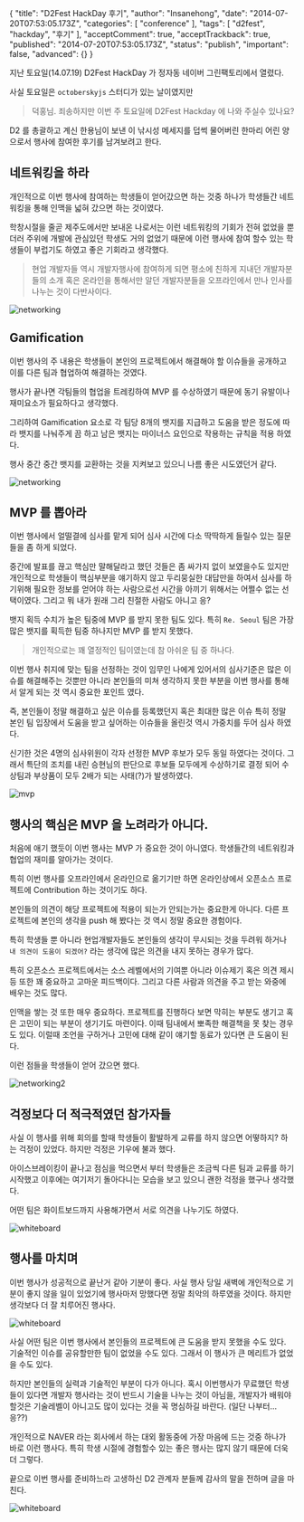 {
    "title": "D2Fest HackDay 후기",
    "author": "Insanehong",
    "date": "2014-07-20T07:53:05.173Z",
    "categories": [
        "conference"
    ],
    "tags": [
        "d2fest",
        "hackday",
        "후기"
    ],
    "acceptComment": true,
    "acceptTrackback": true,
    "published": "2014-07-20T07:53:05.173Z",
    "status": "publish",
    "important": false,
    "advanced": {}
}

지난 토요일(14.07.19) D2Fest HackDay 가 정자동 네이버 그린팩토리에서 열렸다. 

사실 토요일은 `octoberskyjs` 스터디가 있는 날이였지만 

> 덕홍님. 죄송하지만 이번 주 토요일에 D2Fest Hackday 에 나와 주실수 있나요?

D2 를 총괄하고 계신 한용님이 보낸 이 낚시성 메세지를 덥썩 물어버린 한마리 어린 양으로서 행사에 참여한 후기를 남겨보려고 한다. 

## 네트워킹을 하라

개인적으로 이번 행사에 참여하는 학생들이 얻어갔으면 하는 것중 하나가 학생들간 네트워킹을 통해  인맥을 넓혀 갔으면 하는 것이였다. 

학창시절을 줄곧 제주도에서만 보내온 나로서는 이런 네트워킹의 기회가 전혀 없었을 뿐더러 주위에 개발에 관심있던 학생도 거의 없었기 때문에 이런 행사에 참여 할수 있는 학생들이 부럽기도 하였고 좋은 기회라고 생각했다. 

> 현업 개발자들 역시 개발자행사에 참여하게 되면 평소에 친하게 지내던 개발자분들의 소개 혹은 온라인을 통해서만 알던 개발자분들을 오프라인에서 만나 인사를 나누는 것이 다반사이다.  

![networking](./@img/networking.jpg)

## Gamification 

이번 행사의 주 내용은 학생들이 본인의 프로젝트에서 해결해야 할 이슈들을 공개하고 이를 다른 팀과 협업하여 해결하는 것였다. 

행사가 끝나면 각팀들의 협업을 트레킹하여 MVP 를 수상하였기 때문에 동기 유발이나 재미요소가 필요하다고 생각했다. 

그리하여 Gamification 요소로 각 팀당 8개의 뱃지를 지급하고 도움을 받은 정도에 따라 뱃지를 나눠주게 끔 하고 남은 뱃지는 마이너스 요인으로 작용하는 규칙을 적용 하였다.

행사 중간 중간 뱃지를 교환하는 것을 지켜보고 있으니 나름 좋은 시도였던거 같다. 

![networking](./@img/gamification.jpg)

## MVP 를 뽑아라

이번 행사에서 얼떨결에 심사를 맡게 되어 심사 시간에 다소 딱딱하게 들릴수 있는 질문들을 좀 하게 되었다. 

중간에 발표를 끊고 핵심만 말해달라고 했던 것들은 좀 싸가지 없이 보였을수도 있지만 개인적으로 학생들이 핵심부분을 얘기하지 않고 두리뭉실한 대답만을 하여서 심사를 하기위해 필요한 정보를 얻어야 하는 사람으로선 시간을 아끼기 위해서는 어쩔수 없는 선택이였다. 그리고 뭐 내가 원래 그리 친절한 사람도 아니고 응?

뱃지 획득 수치가 높은 팀중에 MVP 를 받지 못한 팀도 있다. 특히 `Re. Seoul` 팀은 가장 많은 뱃지를 획득한 팀중 하나지만 MVP 를 받지 못했다. 

> 개인적으로는 꽤 열정적인 팀이였는데 참 아쉬운 팀 중 하나다.  

이번 행사 취지에 맞는 팀을 선정하는 것이 임무인 나에게 있어서의 심사기준은 많은 이슈를 해결해주는 것뿐만 아니라 본인들의 미쳐 생각하지 못한 부분을 이번 행사를 통해서 알게 되는 것 역시 중요한 포인트 였다. 

즉, 본인들이 정말 해결하고 싶은 이슈를 등록했던지 혹은 최대한 많은 이슈 특히 정말 본인 팀 입장에서 도움을 받고 싶어하는 이슈들을 올린것 역시 가중치를 두어 심사 하였다. 

신기한 것은 4명의 심사위원이 각자 선정한 MVP 후보가 모두 동일 하였다는 것이다. 그래서 특단의 조치를 내린 승현님의 판단으로 후보들 모두에게 수상하기로 결정 되어 수상팀과 부상품이 모두 2배가 되는 사태(?)가 발생하였다. 

![mvp](./@img/mvp.jpg)

## 행사의 핵심은 MVP 을 노려라가 아니다.

처음에 애기 했듯이 이번 행사는 MVP 가 중요한 것이 아니였다. 학생들간의 네트워킹과 협업의 재미를 알아가는 것이다. 

특히 이번 행사를 오프라인에서 온라인으로 옮기기만 하면 온라인상에서 오픈소스 프로젝트에 Contribution 하는 것이기도 하다. 

본인들의 의견이 해당 프로젝트에 적용이 되는가 안되는가는 중요한게 아니다. 다른 프로젝트에 본인의 생각을 push 해 봤다는 것 역시 정말 중요한 경험이다. 

특히 학생들 뿐 아니라 현업개발자들도 본인들의 생각이 무시되는 것을 두려워 하거나 `내 의견이 도움이 되겠어?` 라는 생각에 많은 의견을 내지 못하는 경우가 많다. 

특히 오픈소스 프로젝트에서는 소스 레벨에서의 기여뿐 아니라 이슈제기 혹은 의견 제시 등 또한  꽤 중요하고 고마운 피드백이다. 그리고 다른 사람과 의견을 주고 받는 와중에 배우는 것도 많다.

인맥을 쌓는 것 또한 매우 중요하다. 프로젝트를 진행하다 보면 막히는 부분도 생기고 혹은 고민이 되는 부분이 생기기도 마련이다. 이때 팀내에서 뽀족한 해결책을 못 찾는 경우도 있다. 이럴때 조언을 구하거나 고민에 대해 같이 얘기할 동료가 있다면 큰 도움이 된다. 

이런 점들을 학생들이 얻어 갔으면 했다.

![networking2](./@img/networking2.jpg)

## 걱정보다 더 적극적였던 참가자들

사실 이 행사를 위해 회의를 할때 학생들이 활발하게 교류를 하지 않으면 어떻하지? 하는 걱정이 있었다. 하지만 걱정은 기우에 불과 했다. 

아이스브레이킹이 끝나고 점심을 먹으면서 부터 학생들은 조금씩 다른 팀과 교류를 하기 시작했고 이후에는 여기저기 돌아다니는 모습을 보고 있으니 괜한 걱정을 했구나 생각했다.

어떤 팀은 화이트보드까지 사용해가면서 서로 의견을 나누기도 하였다. 

![whiteboard](./@img/whiteboard.jpg)

## 행사를 마치며

이번 행사가 성공적으로 끝난거 같아 기분이 좋다. 사실 행사 당일 새벽에 개인적으로 기분이 좋지 않을 일이 있었기에 행사마저 망했다면 정말 최악의 하루였을 것이다. 하지만 생각보다 더 잘 치루어진 행사다. 

![whiteboard](./@img/hackday.jpg)

사실 어떤 팀은 이번 행사에서 본인들의 프로젝트에 큰 도움을 받지 못했을 수도 있다. 기술적인 이슈를 공유할만한 팀이 없었을 수도 있다. 그래서 이 행사가 큰 메리트가 없었을 수도 있다. 

하지만 본인들의 실력과 기술적인 부분이 다가 아니다. 혹시 이번행사가 무료했던 학생들이 있다면 개발자 행사라는 것이 반드시 기술을 나누는 것이 아님을, 개발자가 배워야 할것은 기술레벨이 아니고도 많이 있다는 것을 꼭 명심하길 바란다. (일단 나부터...응??)

개인적으로 NAVER 라는 회사에서 하는 대외 활동중에 가장 마음에 드는 것중 하나가 바로 이런 행사다. 특히 학생 시절에 경험할수 있는 좋은 행사는 많지 않기 때문에 더욱더 그렇다. 

끝으로 이번 행사를 준비하느라 고생하신 D2 관계자 분들께 감사의 말을 전하며 글을 마친다. 

![whiteboard](./@img/d2.jpg)

